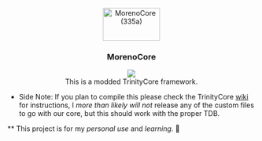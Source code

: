 <p align="center">
  <a href="https://github.com/denveous/MorenoCore3">
    <img src="https://morenoland.xyz/images/morenocore.png" alt="MorenoCore (335a)" width="116px" height="67px">
  </a>
  <h3 align="center">MorenoCore</h3>

  <p align="center">
      <img src="https://app.travis-ci.com/Denveous/MorenoCore3.svg?token=4DNrLZrAqbjUC85UwvEV&branch=335"><br>
     This is a modded TrinityCore framework. 

  * Side Note: If you plan to compile this please check the TrinityCore <a href="https://trinitycore.atlassian.net/wiki/spaces/tc/overview">wiki</a> for instructions, I *more than likely will not* release any of the custom files to go with our core, but this should work with the proper TDB.

  ** This project is for my *personal use* and *learning*. 🤪

  </p>
</p>


